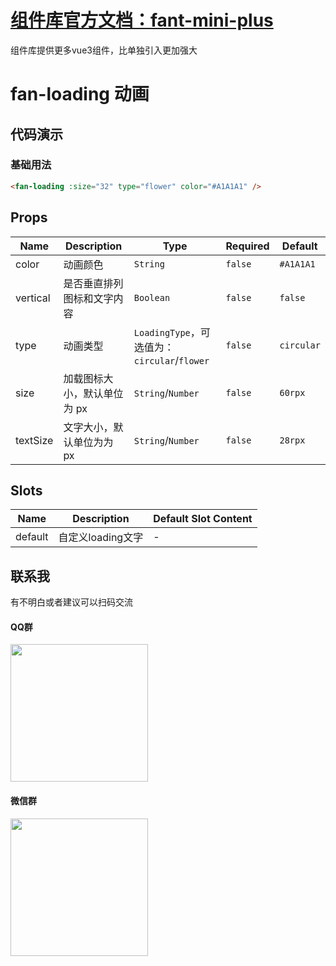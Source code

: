
# [组件库官方文档：fant-mini-plus](https://fant-mini-plus.top/fant-mini-plus/)
组件库提供更多vue3组件，比单独引入更加强大


# fan-loading 动画

## 代码演示

### 基础用法

```html
<fan-loading :size="32" type="flower" color="#A1A1A1" />
```

## Props

|Name|Description|Type|Required|Default|
|---|---|---|---|---|
|color|动画颜色|`String`|`false`|`#A1A1A1`|
|vertical|是否垂直排列图标和文字内容|`Boolean`|`false`|`false`|
|type|动画类型|`LoadingType`，可选值为：`circular`/`flower`|`false`|`circular`|
|size|加载图标大小，默认单位为 px|`String`/`Number`|`false`|`60rpx`|
|textSize|文字大小，默认单位为为 px|`String`/`Number`|`false`|`28rpx`|


## Slots

|Name|Description|Default Slot Content|
|---|---|---|
|default|自定义loading文字|-|

## 联系我

有不明白或者建议可以扫码交流
#### QQ群
<img  src="https://fant-mini-plus.top/img/qq.jpg" width="220" height="auto">

#### 微信群
<img src="https://fant-mini-plus.top/img/weixin.png" width="220" height="auto">
